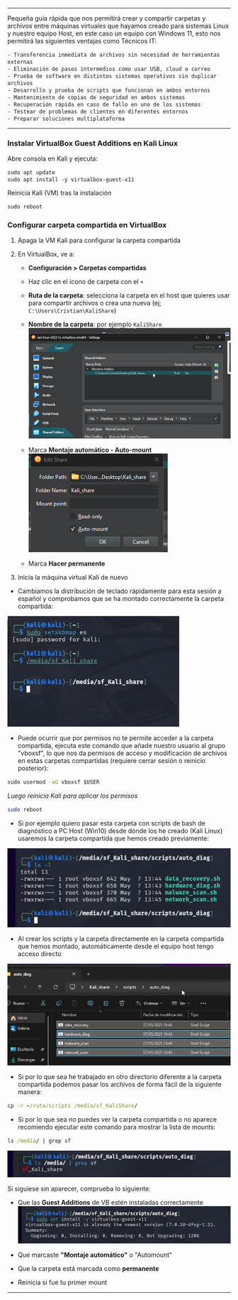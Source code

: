 
---

Pequeña guía rápida que nos permitirá crear y compartir carpetas y archivos entre máquinas virtuales que hayamos creado para sistemas Linux y nuestro equipo Host, en este caso un equipo con Windows 11, esto nos permitirá las siguientes ventajas como Técnicos IT:

    - Transferencia inmediata de archivos sin necesidad de herramientas externas
    - Eliminación de pasos intermedios como usar USB, cloud o correo
    - Prueba de software en distintos sistemas operativos sin duplicar archivos
    - Desarrollo y prueba de scripts que funcionan en ambos entornos
    - Mantenimiento de copias de seguridad en ambos sistemas
    - Recuperación rápida en caso de fallo en uno de los sistemas
    - Testear de problemas de clientes en diferentes entornos
    - Preparar soluciones multiplataforma

---

### Instalar VirtualBox Guest Additions en Kali Linux

Abre consola en Kali y ejecuta:

```
sudo apt update
sudo apt install -y virtualbox-guest-x11
```

Reinicia Kali (VM) tras la instalación
```cmd
sudo reboot
```

### Configurar carpeta compartida en VirtualBox

1. Apaga la VM Kali para configurar la carpeta compartida
    
2. En VirtualBox, ve a:
    
    - **Configuración > Carpetas compartidas**
    - Haz clic en el icono de carpeta con el `+`
    - **Ruta de la carpeta**: selecciona la carpeta en el host que quieres usar para compartir archivos o crea una nueva (ej; `C:\Users\Cristian\KaliShare`)
    - **Nombre de la carpeta**: por ejemplo `KaliShare`
        ![](/imgs/2.png)
        
    - Marca **Montaje automático - Auto-mount**
    ![](/imgs/3.png)
    
    - Marca **Hacer permanente**
        
3. Inicia la máquina virtual Kali de nuevo


- Cambiamos la distribución de teclado rápidamente para esta sesión a español y comprobamos que se ha montado correctamente la carpeta compartida:

![](/imgs/4.png)

- Puede ocurrir que por permisos no te permite acceder a la carpeta compartida, ejecuta este comando que añade nuestro usuario al grupo "vboxsf", lo que nos da permisos de acceso y modificación de archivos en estas carpetas compartidas (requiere cerrar sesión o reinicio posterior):

```cmd
sudo usermod -aG vboxsf $USER
```

*Luego reinicia Kali para aplicar los permisos*

```bash
sudo reboot
```


- Si por ejemplo quiero pasar esta carpeta con scripts de bash de diagnóstico a PC Host (Win10) desde dónde los he creado (Kali Linux) usaremos la carpeta compartida que hemos creado previamente:

![](/imgs/5.png)

- Al crear los scripts y la carpeta directamente en la carpeta compartida que hemos montado, automáticamente desde el equipo host tengo acceso directo

![](/imgs/6.png)

- Si por lo que sea he trabajado en otro directorio diferente a la carpeta compartida podemos pasar los archivos de forma fácil de la siguiente manera:

```cmd
cp -r ~/ruta/scripts /media/sf_KaliShare/
```

- Si por lo que sea no puedes ver la carpeta compartida o no aparece recomiendo ejecutar este comando para mostrar la lista de mounts:

```cmd
ls /media/ | grep sf
```

![](/imgs/7.png)

Si siguiese sin aparecer, comprueba lo siguiente:

- Que las **Guest Additions** de VB estén instaladas correctamente
![](/imgs/8.png)

- Que marcaste **"Montaje automático"** o "Automount"
- Que la carpeta está marcada como **permanente**
- Reinicia si fue tu primer mount

---
